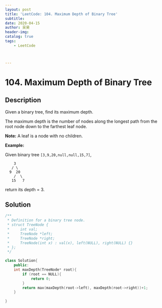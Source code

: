 ```yaml
---
layout:	post
title: 'LeetCode: 104. Maximum Depth of Binary Tree'
subtitle:
date: 2020-04-15
author: 吴昊
header-img:
catalog: true
tags:
	- LeetCode



---
```




# 104. Maximum Depth of Binary Tree

## Description

Given a binary tree, find its maximum depth.

The maximum depth is the number of nodes along the longest path from the root node down to the farthest leaf node.

**Note:** A leaf is a node with no children.

**Example:**

Given binary tree `[3,9,20,null,null,15,7]`,

```
    3
   / \
  9  20
    /  \
   15   7
```

return its depth = 3.



## Solution

```C++
/**
 * Definition for a binary tree node.
 * struct TreeNode {
 *     int val;
 *     TreeNode *left;
 *     TreeNode *right;
 *     TreeNode(int x) : val(x), left(NULL), right(NULL) {}
 * };
 */

class Solution{
    public:
    int maxDepth(TreeNode* root){
        if (root == NULL){
            return 0;
        }
        return max(maxDepth(root->left), maxDepth(root->right))+1;
    }
  
}
```

